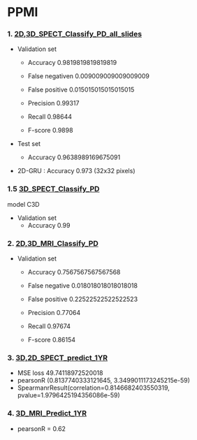 # PPMI
### 1. [2D,3D_SPECT_Classify_PD_all_slides](https://github.com/macsermkiat/PPMI/blob/master/2D,3D_SPECT_Classify_PD_all_slides.ipynb)

   - Validation set
     - Accuracy 0.9819819819819819

     - False negativen 0.009009009009009009

     - False positive 0.015015015015015015

     - Precision  0.99317
     - Recall 0.98644
     - F-score 0.9898

   - Test set

     - Accuracy 0.9638989169675091
     
   
   - 2D-GRU : Accuracy 0.973 (32x32 pixels)



### 1.5 [3D_SPECT_Classify_PD]()

   model C3D
   - Validation set
     - Accuracy 0.99

### 2. [2D,3D_MRI_Classify_PD](https://github.com/macsermkiat/PPMI/blob/master/2D,3D_MRI_Classify_PD.ipynb)

   - Validation set
     
     - Accuracy 0.7567567567567568


     - False negative 0.018018018018018018


     - False positive 0.22522522522522523


     - Precision 0.77064
     - Recall 0.97674
     - F-score 0.86154

### 3. [3D,2D_SPECT_predict_1YR](https://github.com/macsermkiat/PPMI/blob/e90050f1dfd9ca25b9aa1d42ba81ec2e335d682e/3D,2D_SPECT_predict_1YR.ipynb#L1334)

   - MSE loss 49.74118972520018
   - pearsonR (0.8137740333121645, 3.3499011173245215e-59)
   - SpearmanrResult(correlation=0.8146682403550319, pvalue=1.9796425194356086e-59)


### 4. [3D_MRI_Predict_1YR](https://github.com/macsermkiat/PPMI/blob/master/3D_MRI_Predict_1YR.ipynb)

   - pearsonR = 0.62
   
   

